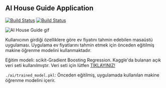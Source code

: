 ## AI House Guide Application

[![Build Status](https://img.shields.io/badge/lang-T%C3%BCrk%C3%A7e-red)](https://github.com/BerkKilicoglu/AI-House-Guide-Application/blob/main/README.tr.md) [![Build Status](https://img.shields.io/badge/lang-English-blue)](https://github.com/BerkKilicoglu/AI-House-Guide-Application/blob/main/README.md)

![AI House Guide gif](https://media.giphy.com/media/gdg2kZnGXGXFfh3nOX/giphy.gif)

Kullanıcının girdiği özelliklere göre ev fiyatını tahmin edebilen masaüstü uygulaması. Uygulama ev fiyatlarını tahmin etmek için önceden eğitilmiş makine öğrenme modelini kullanmaktadır.

Eğitim modeli: scikit-Gradient Boosting Regression. Kaggle'da bulanan açık veri seti kullanılmıştır. Veri seti için lütfen [TIKLAYINIZ!](https://www.kaggle.com/competitions/house-prices-advanced-regression-techniques/data)

`./ai/trained_model.pkl`: Önceden eğitilmiş, uygulamada kullanılan makine öğrenme modelini içerir.
